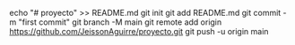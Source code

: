 echo "# proyecto" >> README.md
git init
git add README.md
git commit -m "first commit"
git branch -M main
git remote add origin https://github.com/JeissonAguirre/proyecto.git
git push -u origin main
